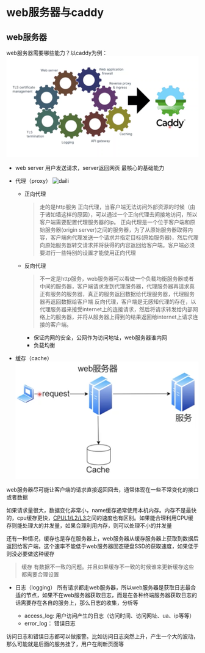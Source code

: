 # web服务器与caddy

## web服务器

web服务器需要哪些能力？以caddy为例：
![webfuwu](img/webfuwu.png)

* web server
用户发送请求，server返回网页 最核心的基础能力

* 代理（proxy）
![daili](img/daili.png)
    + 正向代理
        > 走的是http服务
         正向代理，当客户端无法访问外部资源的时候（由于诸如墙这样的原因），可以通过一个正向代理去间接地访问，所以客户端需要配置代理服务器的ip。
        正向代理是一个位于客户端和原始服务器(origin server)之间的服务器，为了从原始服务器取得内容，客户端向代理发送一个请求并指定目标(原始服务器)，然后代理向原始服务器转交请求并将获得的内容返回给客户端。客户端必须要进行一些特别的设置才能使用正向代理
    
    + 反向代理
        > 不一定是http服务，web服务器可以看做一个负载均衡服务器或者中间的服务器，客户端请求发到代理服务器，代理服务器再请求真正有服务的服务器，真正的服务返回数据给代理服务器，代理服务器再返回数据给客户端
        反向代理，客户端是无感知代理的存在，以代理服务器来接受internet上的连接请求，然后将请求转发给内部网络上的服务器，并将从服务器上得到的结果返回给internet上请求连接的客户端。
        - 保证内网的安全，公网作为访问地址，web服务器谁内网    
        - 负载均衡
* 缓存（cache）
![cache](img/cache.png)

web服务器尽可能让客户端的请求直接返回回去，通常体现在一些不常变化的接口或者数据

如果请求量很大，数据变化非常小，name缓存通常使用本机内存。内存不是最快的，cpu缓存更快，[CPUL1/L2/L3](https://baijiahao.baidu.com/s?id=1598811284058671259&wfr=spider&for=pc)之间的速度也有区别。如果能合理利用CPU缓存则能处理大的并发量，如果合理利用内存，则可以处理不小的并发量

还有一种情况，缓存也是存在服务器上，web服务器从缓存服务器上获取到数据后返回给客户端，这个速率不能低于web服务器固态硬盘SSD的获取速度，如果低于则没必要做这种缓存

> 缓存 有数据不一致的问题。并且如果缓存不一致的时候谁来更新缓存这些都需要合理设置

* 日志（logging）
所有请求都走web服务器，所以web服务器是获取日志最合适的节点，如果不在web服务器获取日志，而是在各种终端服务器获取日志的话需要存在各自的服务上，那么日志的收集，分析等

    + access_log: 用户访问产生的日志（访问时间、访问网址、ua、ip等等）
    + error_log： 错误日志
    
访问日志和错误日志都可以做报警。比如访问日志突然上升，产生一个大的波动，那么可能就是后面的服务挂了，用户在刷新页面等
